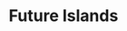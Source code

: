 ---
title: "Future Islands"
summary: "Synthpop band formed in 2006 in Greenville, North Carolina and based in Baltimore, Maryland. Currently signed to ."
image: "future-islands.jpg"
apple_music_artist_url: "https://music.apple.com/gb/artist/future-islands/288437518"
---